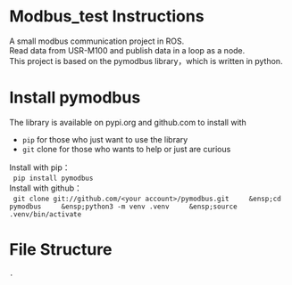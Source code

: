 # Modbus_test  Instructions
A small modbus communication project in ROS.   
Read data from USR-M100 and publish data in a loop as a node.  
This project is based on the pymodbus library，which is written in python.  
# Install pymodbus
The library is available on pypi.org and github.com to install with  
- `pip` for those who just want to use the library  
- `git` clone for those who wants to help or just are curious

Install with pip：  
&ensp;`pip install pymodbus`  
Install with github：  
&ensp;```git clone git://github.com/<your account>/pymodbus.git    
&ensp;cd pymodbus    
&ensp;python3 -m venv .venv    
&ensp;source .venv/bin/activate```  
# File Structure
`.`  

    


